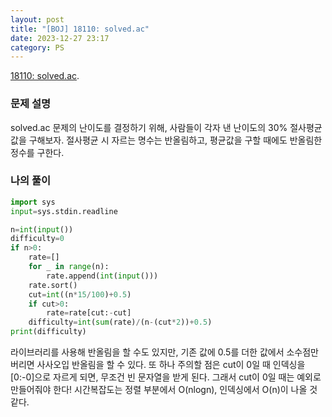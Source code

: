 ```yaml
---
layout: post
title: "[BOJ] 18110: solved.ac"
date: 2023-12-27 23:17
category: PS
---
```

[18110: solved.ac](https://www.acmicpc.net/problem/18110).

### 문제 설명
solved.ac 문제의 난이도를 결정하기 위해, 사람들이 각자 낸 난이도의 30% 절사평균값을 구해보자. 
절사평균 시 자르는 명수는 반올림하고, 평균값을 구할 때에도 반올림한 정수를 구한다. 

### 나의 풀이
```python
import sys
input=sys.stdin.readline

n=int(input())
difficulty=0
if n>0:
    rate=[]
    for _ in range(n):
        rate.append(int(input()))
    rate.sort()
    cut=int((n*15/100)+0.5)
    if cut>0:
        rate=rate[cut:-cut]
    difficulty=int(sum(rate)/(n-(cut*2))+0.5)
print(difficulty)
```
라이브러리를 사용해 반올림을 할 수도 있지만, 기존 값에 0.5를 더한 값에서 소수점만 버리면 사사오입 반올림을 할 수 있다. 
또 하나 주의할 점은 cut이 0일 때 인덱싱을 [0:-0]으로 자르게 되면, 무조건 빈 문자열을 받게 된다. 그래서 cut이 0일 때는 예외로 만들어줘야 한다!
시간복잡도는 정렬 부분에서 O(nlogn), 인덱싱에서 O(n)이 나올 것 같다. 
